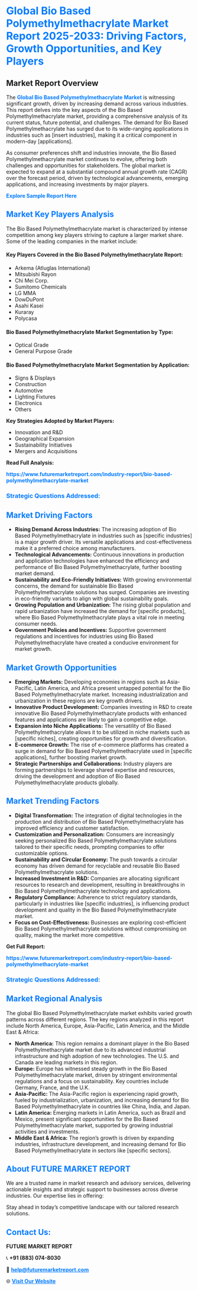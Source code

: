 <h1 style="color: #007BFF;">Global Bio Based Polymethylmethacrylate Market Report 2025-2033: Driving Factors, Growth Opportunities, and Key Players</h1>

<section id="overview">
<h2>Market Report Overview</h2>
<p>The <a href="https://www.futuremarketreport.com/industry-report/bio-based-polymethylmethacrylate-market" style="color: #007BFF; text-decoration: none;"><strong>Global Bio Based Polymethylmethacrylate Market</strong></a> is witnessing significant growth, driven by increasing demand across various industries. This report delves into the key aspects of the Bio Based Polymethylmethacrylate market, providing a comprehensive analysis of its current status, future potential, and challenges. The demand for Bio Based Polymethylmethacrylate has surged due to its wide-ranging applications in industries such as [insert industries], making it a critical component in modern-day [applications].</p>
<p>As consumer preferences shift and industries innovate, the Bio Based Polymethylmethacrylate market continues to evolve, offering both challenges and opportunities for stakeholders. The global market is expected to expand at a substantial compound annual growth rate (CAGR) over the forecast period, driven by technological advancements, emerging applications, and increasing investments by major players.</p>
</section>

<section id="overview">
<p><a href="https://www.futuremarketreport.com/request-sample/reportId=62518" style="color: #007BFF; text-decoration: none;"><strong>Explore Sample Report Here</strong></a></p>
</section>

<section id="key-players">
<h2 style="color: #007BFF;">Market Key Players Analysis</h2>
<p>The Bio Based Polymethylmethacrylate market is characterized by intense competition among key players striving to capture a larger market share. Some of the leading companies in the market include:</p>
<h4>Key Players Covered in the Bio Based Polymethylmethacrylate Report:</h4>
<ul><li>Arkema (Atluglas International)</li><li>Mitsubishi Rayon</li><li>Chi Mei Corp.</li><li>Sumitomo Chemicals</li><li>LG MMA</li><li>DowDuPont</li><li>Asahi Kasei</li><li>Kuraray</li><li>Polycasa</li></ul>
<h4>Bio Based Polymethylmethacrylate Market Segmentation by Type:</h4>
<ul><li>Optical Grade</li><li>General Purpose Grade</li></ul>

<h4>Bio Based Polymethylmethacrylate Market Segmentation by Application:</h4>
<ul><li>Signs &amp; Displays</li><li>Construction</li><li>Automotive</li><li>Lighting Fixtures</li><li>Electronics</li><li>Others</li></ul>
<p><strong>Key Strategies Adopted by Market Players:</strong></p>
<ul>
<li>Innovation and R&D</li>
<li>Geographical Expansion</li>
<li>Sustainability Initiatives</li>
<li>Mergers and Acquisitions</li>
</ul>
</section>

<section>
<p><strong>Read Full Analysis: </strong></p><a href="https://www.futuremarketreport.com/industry-report/bio-based-polymethylmethacrylate-market" style="color: #007BFF; text-decoration: none;"><strong>https://www.futuremarketreport.com/industry-report/bio-based-polymethylmethacrylate-market</strong></a>
<h3 style="color: #007BFF;">Strategic Questions Addressed:</h3>
</section>

<section id="driving-factors">
<h2 style="color: #007BFF;">Market Driving Factors</h2>
<ul>
<li><strong>Rising Demand Across Industries:</strong> The increasing adoption of Bio Based Polymethylmethacrylate in industries such as [specific industries] is a major growth driver. Its versatile applications and cost-effectiveness make it a preferred choice among manufacturers.</li>
<li><strong>Technological Advancements:</strong> Continuous innovations in production and application technologies have enhanced the efficiency and performance of Bio Based Polymethylmethacrylate, further boosting market demand.</li>
<li><strong>Sustainability and Eco-Friendly Initiatives:</strong> With growing environmental concerns, the demand for sustainable Bio Based Polymethylmethacrylate solutions has surged. Companies are investing in eco-friendly variants to align with global sustainability goals.</li>
<li><strong>Growing Population and Urbanization:</strong> The rising global population and rapid urbanization have increased the demand for [specific products], where Bio Based Polymethylmethacrylate plays a vital role in meeting consumer needs.</li>
<li><strong>Government Policies and Incentives:</strong> Supportive government regulations and incentives for industries using Bio Based Polymethylmethacrylate have created a conducive environment for market growth.</li>
</ul>
</section>

<section id="growth-opportunities">
<h2 style="color: #007BFF;">Market Growth Opportunities</h2>
<ul>
<li><strong>Emerging Markets:</strong> Developing economies in regions such as Asia-Pacific, Latin America, and Africa present untapped potential for the Bio Based Polymethylmethacrylate market. Increasing industrialization and urbanization in these regions are key growth drivers.</li>
<li><strong>Innovative Product Development:</strong> Companies investing in R&D to create innovative Bio Based Polymethylmethacrylate products with enhanced features and applications are likely to gain a competitive edge.</li>
<li><strong>Expansion into Niche Applications:</strong> The versatility of Bio Based Polymethylmethacrylate allows it to be utilized in niche markets such as [specific niches], creating opportunities for growth and diversification.</li>
<li><strong>E-commerce Growth:</strong> The rise of e-commerce platforms has created a surge in demand for Bio Based Polymethylmethacrylate used in [specific applications], further boosting market growth.</li>
<li><strong>Strategic Partnerships and Collaborations:</strong> Industry players are forming partnerships to leverage shared expertise and resources, driving the development and adoption of Bio Based Polymethylmethacrylate products globally.</li>
</ul>
</section>

<section id="trending-factors">
<h2 style="color: #007BFF;">Market Trending Factors</h2>
<ul>
<li><strong>Digital Transformation:</strong> The integration of digital technologies in the production and distribution of Bio Based Polymethylmethacrylate has improved efficiency and customer satisfaction.</li>
<li><strong>Customization and Personalization:</strong> Consumers are increasingly seeking personalized Bio Based Polymethylmethacrylate solutions tailored to their specific needs, prompting companies to offer customizable options.</li>
<li><strong>Sustainability and Circular Economy:</strong> The push towards a circular economy has driven demand for recyclable and reusable Bio Based Polymethylmethacrylate solutions.</li>
<li><strong>Increased Investment in R&D:</strong> Companies are allocating significant resources to research and development, resulting in breakthroughs in Bio Based Polymethylmethacrylate technology and applications.</li>
<li><strong>Regulatory Compliance:</strong> Adherence to strict regulatory standards, particularly in industries like [specific industries], is influencing product development and quality in the Bio Based Polymethylmethacrylate market.</li>
<li><strong>Focus on Cost-Effectiveness:</strong> Businesses are exploring cost-efficient Bio Based Polymethylmethacrylate solutions without compromising on quality, making the market more competitive.</li>
</ul>
</section>

<section>
<p><strong>Get Full Report: </strong></p><a href="https://www.futuremarketreport.com/industry-report/bio-based-polymethylmethacrylate-market" style="color: #007BFF; text-decoration: none;"><strong>https://www.futuremarketreport.com/industry-report/bio-based-polymethylmethacrylate-market</strong></a>
<h3 style="color: #007BFF;">Strategic Questions Addressed:</h3>
</section>


<section id="regional-analysis">
<h2 style="color: #007BFF;">Market Regional Analysis</h2>
<p>The global Bio Based Polymethylmethacrylate market exhibits varied growth patterns across different regions. The key regions analyzed in this report include North America, Europe, Asia-Pacific, Latin America, and the Middle East & Africa:</p>
<ul>
<li><strong>North America:</strong> This region remains a dominant player in the Bio Based Polymethylmethacrylate market due to its advanced industrial infrastructure and high adoption of new technologies. The U.S. and Canada are leading markets in this region.</li>
<li><strong>Europe:</strong> Europe has witnessed steady growth in the Bio Based Polymethylmethacrylate market, driven by stringent environmental regulations and a focus on sustainability. Key countries include Germany, France, and the U.K.</li>
<li><strong>Asia-Pacific:</strong> The Asia-Pacific region is experiencing rapid growth, fueled by industrialization, urbanization, and increasing demand for Bio Based Polymethylmethacrylate in countries like China, India, and Japan.</li>
<li><strong>Latin America:</strong> Emerging markets in Latin America, such as Brazil and Mexico, present significant opportunities for the Bio Based Polymethylmethacrylate market, supported by growing industrial activities and investments.</li>
<li><strong>Middle East & Africa:</strong> The region’s growth is driven by expanding industries, infrastructure development, and increasing demand for Bio Based Polymethylmethacrylate in sectors like [specific sectors].</li>
</ul>
</section>

<footer>
<h2 style="color: #007BFF;">About FUTURE MARKET REPORT</h2>
<p>We are a trusted name in market research and advisory services, delivering actionable insights and strategic support to businesses across diverse industries. Our expertise lies in offering:</p>

<p>Stay ahead in today’s competitive landscape with our tailored research solutions.</p>

<h2 style="color: #007BFF;">Contact Us:</h2>
<p><strong>FUTURE MARKET REPORT</strong></p>
<p>📞 <strong>+91 (883) 074-8030</strong></p>
<p>📧 <strong><a href="mailto:help@futuremarketreport.com" style="color: #007BFF;">help@futuremarketreport.com</a></strong></p>
<p>🌐 <strong><a href="https://www.futuremarketreport.com/" style="color: #007BFF;">Visit Our Website</a></strong></p>
</footer>